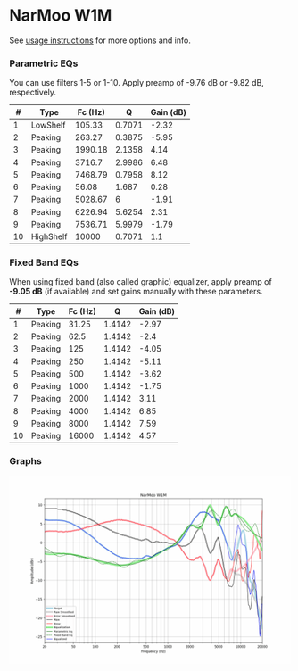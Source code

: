 # NarMoo W1M
See [usage instructions](https://github.com/jaakkopasanen/AutoEq#usage) for more options and info.

### Parametric EQs
You can use filters 1-5 or 1-10. Apply preamp of -9.76 dB or -9.82 dB, respectively.

|   # | Type      |   Fc (Hz) |      Q |   Gain (dB) |
|-----|-----------|-----------|--------|-------------|
|   1 | LowShelf  |    105.33 | 0.7071 |       -2.32 |
|   2 | Peaking   |    263.27 | 0.3875 |       -5.95 |
|   3 | Peaking   |   1990.18 | 2.1358 |        4.14 |
|   4 | Peaking   |   3716.7  | 2.9986 |        6.48 |
|   5 | Peaking   |   7468.79 | 0.7958 |        8.12 |
|   6 | Peaking   |     56.08 | 1.687  |        0.28 |
|   7 | Peaking   |   5028.67 | 6      |       -1.91 |
|   8 | Peaking   |   6226.94 | 5.6254 |        2.31 |
|   9 | Peaking   |   7536.71 | 5.9979 |       -1.79 |
|  10 | HighShelf |  10000    | 0.7071 |        1.1  |

### Fixed Band EQs
When using fixed band (also called graphic) equalizer, apply preamp of **-9.05 dB** (if available) and set gains manually with these parameters.

|   # | Type    |   Fc (Hz) |      Q |   Gain (dB) |
|-----|---------|-----------|--------|-------------|
|   1 | Peaking |     31.25 | 1.4142 |       -2.97 |
|   2 | Peaking |     62.5  | 1.4142 |       -2.4  |
|   3 | Peaking |    125    | 1.4142 |       -4.05 |
|   4 | Peaking |    250    | 1.4142 |       -5.11 |
|   5 | Peaking |    500    | 1.4142 |       -3.62 |
|   6 | Peaking |   1000    | 1.4142 |       -1.75 |
|   7 | Peaking |   2000    | 1.4142 |        3.11 |
|   8 | Peaking |   4000    | 1.4142 |        6.85 |
|   9 | Peaking |   8000    | 1.4142 |        7.59 |
|  10 | Peaking |  16000    | 1.4142 |        4.57 |

### Graphs
![](./NarMoo%20W1M.png)
